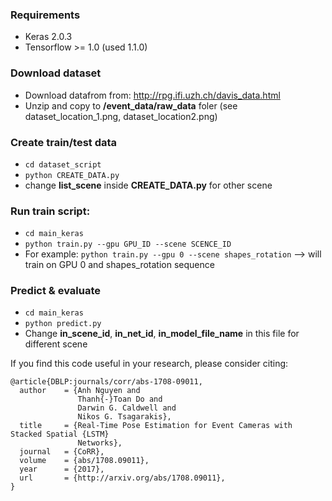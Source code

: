 ### Requirements
- Keras 2.0.3
- Tensorflow >= 1.0 (used 1.1.0)

### Download dataset
- Download datafrom from: http://rpg.ifi.uzh.ch/davis_data.html 
- Unzip and copy to **/event_data/raw_data** foler (see dataset_location_1.png, dataset_location2.png)

### Create train/test data
- `cd dataset_script`
- `python CREATE_DATA.py`
- change **list_scene** inside **CREATE_DATA.py** for other scene

### Run train script:
- `cd main_keras`
- `python train.py --gpu GPU_ID --scene SCENCE_ID` 
- For example: `python train.py --gpu 0 --scene shapes_rotation`     --> will train on GPU 0 and shapes_rotation sequence

### Predict & evaluate
- `cd main_keras`
- `python predict.py`
- Change **in_scene_id**, **in_net_id**, **in_model_file_name** in this file for different scene


If you find this code useful in your research, please consider citing:

	@article{DBLP:journals/corr/abs-1708-09011,
	  author    = {Anh Nguyen and
				   Thanh{-}Toan Do and
				   Darwin G. Caldwell and
				   Nikos G. Tsagarakis},
	  title     = {Real-Time Pose Estimation for Event Cameras with Stacked Spatial {LSTM}
				   Networks},
	  journal   = {CoRR},
	  volume    = {abs/1708.09011},
	  year      = {2017},
	  url       = {http://arxiv.org/abs/1708.09011},
	}
